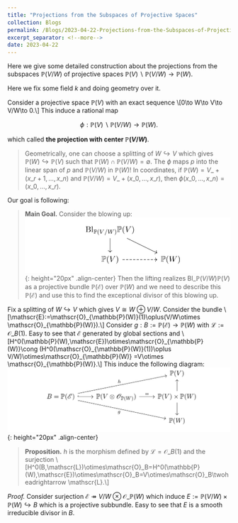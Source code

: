 ```yaml
---
title: "Projections from the Subspaces of Projective Spaces"
collection: Blogs
permalink: /Blogs/2023-04-22-Projections-from-the-Subspaces-of-Projective-Spaces
excerpt_separator: <!--more-->
date: 2023-04-22
---
```

Here we give some detailed construction about the projections from the subspaces $\mathbb{P}(V/W)$ of projective spaces $\mathbb{P}(V)\backslash \mathbb{P}(V/W)\to\mathbb{P}(W)$.
<!--more-->

Here we fix some field $k$ and doing geometry over it.

Consider a projective space $\mathbb{P}(V)$ with an exact sequence
\\[0\to W\to V\to V/W\to 0.\\]
This induce a rational map

$$
\phi:\mathbb{P}(V)\backslash \mathbb{P}(V/W)\to\mathbb{P}(W).
$$

which called **the projection with center $\mathbb{P}(V/W)$**.

> Geometrically, one can choose a splitting of $W\hookrightarrow V$ which gives $\mathbb{P}(W)\hookrightarrow \mathbb{P}(V)$ such that $\mathbb{P}(W)\cap \mathbb{P}(V/W)=\emptyset$. The $\phi$ maps $p$ into the linear span of $p$ and $\mathbb{P}(V/W)$ in $\mathbb{P}(W)$! In coordinates, if $\mathbb{P}(W)=V\_+(x\_{r+1},...,x\_n)$ and $\mathbb{P}(V/W)=V\_+(x\_{0},...,x\_r)$, then $\phi(x\_{0},...,x\_n)=(x\_{0},...,x\_r)$.

Our goal is following:
> **Main Goal.** Consider the blowing up: ![placeholder](/Images-of-Blogs/B2023-04-22-001.png){: height="20px" .align-center}
> Then the lifting realizes $\mathrm{Bl}\_{\mathbb{P}(V/W)}\mathbb{P}(V)$ as a projective bundle $\mathbb{P}(\mathscr{E})$ over $\mathbb{P}(W)$ and we need to describe this $\mathbb{P}(\mathscr{E})$ and use this to find the exceptional divisor of this blowing up.

Fix a splitting of $W\hookrightarrow V$ which gives $V\cong W\oplus V/W$. Consider the bundle
\\[\mathscr{E}:=\mathscr{O}\_{\mathbb{P}(W)}(1)\oplus(V/W\otimes \mathscr{O}\_{\mathbb{P}(W)}).\\]
Consider $g:B:=\mathbb{P}(\mathscr{E})\to \mathbb{P}(W)$ with $\mathscr{L}:=\mathscr{O}\_B(1)$. Easy to see that $\mathscr{E}$ generated by global sections and 
\\[H^0(\mathbb{P}(W),\mathscr{E})\otimes\mathscr{O}\_{\mathbb{P}(W)}\cong (H^0(\mathscr{O}\_{\mathbb{P}(W)}(1))\oplus V/W)\otimes\mathscr{O}\_{\mathbb{P}(W)}
=V\otimes \mathscr{O}\_{\mathbb{P}(W)}.\\]
This induce the following diagram:
![placeholder](/Images-of-Blogs/B2023-04-22-002.png){: height="20px" .align-center}

> **Proposition.** $h$ is the morphism defined by $\mathscr{L}=\mathscr{O}\_B(1)$ and the surjection \\[H^0(B,\mathscr{L})\otimes\mathscr{O}\_B=H^0(\mathbb{P}(W),\mathscr{E})\otimes\mathscr{O}\_B=V\otimes\mathscr{O}\_B\twoheadrightarrow \mathscr{L}.\\]

*Proof.* Consider surjection $\mathscr{E}\twoheadrightarrow V/W\otimes\mathscr{O}\_{\mathbb{P}(W)}$ which induce $E:=\mathbb{P}(V/W)\times\mathbb{P}(W)\hookrightarrow B$ which is a projective subbundle. Easy to see that $E$ is a smooth irreducible divisor in $B$.



